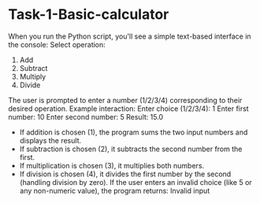 # Task-1-Basic-calculator
When you run the Python script, you'll see a simple text-based interface in the console:
Select operation:
1. Add
2. Subtract
3. Multiply
4. Divide

The user is prompted to enter a number (1/2/3/4) corresponding to their desired operation.
Example interaction:
Enter choice (1/2/3/4): 1
Enter first number: 10
Enter second number: 5
Result: 15.0

- If addition is chosen (1), the program sums the two input numbers and displays the result.
- If subtraction is chosen (2), it subtracts the second number from the first.
- If multiplication is chosen (3), it multiplies both numbers.
- If division is chosen (4), it divides the first number by the second (handling division by zero).
If the user enters an invalid choice (like 5 or any non-numeric value), the program returns:
Invalid input
